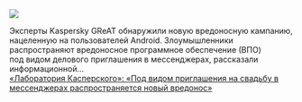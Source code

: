 <!--2025-02-04 12:06:43-->
<div class="yb">
  <div class="rss smaller1 habr"><img src="https://habrastorage.org/getpro/habr/upload_files/9ae/7fc/a84/9ae7fca84653c8231b014a2840242eb6.jpeg" /><p>Эксперты Kaspersky GReAT обнаружили новую вредоносную кампанию, нацеленную на&nbsp;пользователей Android. Злоумышленники распространяют вредоносное программное обеспечение (ВПО) под&nbsp;видом делового приглашения в&nbsp;мессенджерах, рассказали информационной... <br><a class="light" href="https://habr.com/ru/news/879390/?utm_source=habrahabr&utm_medium=rss&utm_campaign=879390">«Лаборатория Касперского»: «Под видом приглашения на свадьбу в мессенджерах распространяется новый вредонос»</a></div>
</div>
